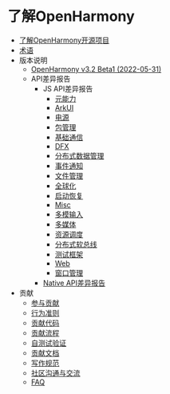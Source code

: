 # 了解OpenHarmony

- [了解OpenHarmony开源项目](OpenHarmony-Overview_zh.md)
- [术语](glossary.md)
- 版本说明
  - [OpenHarmony v3.2 Beta1 (2022-05-31)](release-notes/OpenHarmony-v3.2-beta1.md)
  - API差异报告
    - JS API差异报告
      - [元能力](release-notes/api-change/v3.2-beta/js-apidiff-ability.md)
      - [ArkUI](release-notes/api-change/v3.2-beta/js-apidiff-arkui.md)
      - [电源](release-notes/api-change/v3.2-beta/js-apidiff-battery.md)
      - [包管理](release-notes/api-change/v3.2-beta/js-apidiff-bundle.md)
      - [基础通信](release-notes/api-change/v3.2-beta/js-apidiff-communicate.md)
      - [DFX](release-notes/api-change/v3.2-beta/js-apidiff-dfx.md)
      - [分布式数据管理](release-notes/api-change/v3.2-beta/js-apidiff-distributed-data.md)
      - [事件通知](release-notes/api-change/v3.2-beta/js-apidiff-event-and-notification.md)
      - [文件管理](release-notes/api-change/v3.2-beta/js-apidiff-file-management.md)
      - [全球化](release-notes/api-change/v3.2-beta/js-apidiff-global.md)
      - [启动恢复](release-notes/api-change/v3.2-beta/js-apidiff-init.md)
      - [Misc](release-notes/api-change/v3.2-beta/js-apidiff-misc.md)
      - [多模输入](release-notes/api-change/v3.2-beta/js-apidiff-multi-modal-input.md)
      - [多媒体](release-notes/api-change/v3.2-beta/js-apidiff-multimedia.md)
      - [资源调度](release-notes/api-change/v3.2-beta/js-apidiff-resource-scheduler.md)
      - [分布式软总线](release-notes/api-change/v3.2-beta/js-apidiff-soft-bus.md)
      - [测试框架](release-notes/api-change/v3.2-beta/js-apidiff-unitest.md)
      - [Web](release-notes/api-change/v3.2-beta/js-apidiff-web.md)
      - [窗口管理](release-notes/api-change/v3.2-beta/js-apidiff-window.md)
    - [Native API差异报告](release-notes/api-change/v3.2-beta/native-apidiff-v3.2-beta.md)
- 贡献
  - [参与贡献](contribute/参与贡献.md)
  - [行为准则](contribute/行为准则.md)
  - [贡献代码](contribute/贡献代码.md)
  - [贡献流程](contribute/贡献流程.md)
  - [自测试验证](readme/测试子系统.md)
  - [贡献文档](contribute/贡献文档.md)
  - [写作规范](contribute/写作规范.md)
  - [社区沟通与交流](contribute/社区沟通与交流.md)
  - [FAQ](contribute/FAQ.md)